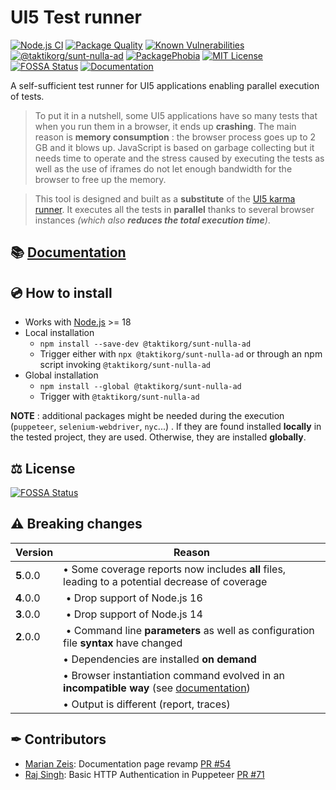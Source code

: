 # UI5 Test runner

[![Node.js CI](https://github.com/taktikorg/sunt-nulla-ad/actions/workflows/node.js.yml/badge.svg)](https://github.com/taktikorg/sunt-nulla-ad/actions/workflows/node.js.yml)
[![Package Quality](https://npm.packagequality.com/shield/@taktikorg/sunt-nulla-ad.svg)](https://packagequality.com/#?package=@taktikorg/sunt-nulla-ad)
[![Known Vulnerabilities](https://snyk.io/test/github/ArnaudBuchholz/@taktikorg/sunt-nulla-ad/badge.svg?targetFile=package.json)](https://snyk.io/test/github/ArnaudBuchholz/@taktikorg/sunt-nulla-ad?targetFile=package.json)
[![@taktikorg/sunt-nulla-ad](https://badge.fury.io/js/@taktikorg/sunt-nulla-ad.svg)](https://www.npmjs.org/package/@taktikorg/sunt-nulla-ad)
[![PackagePhobia](https://img.shields.io/badge/%F0%9F%93%A6package-phobia-lightgrey)](https://packagephobia.com/result?p=@taktikorg/sunt-nulla-ad)
[![MIT License](https://img.shields.io/badge/License-MIT-yellow.svg)](https://opensource.org/licenses/MIT)
[![FOSSA Status](https://app.fossa.com/api/projects/git%2Bgithub.com%2FArnaudBuchholz%2F@taktikorg/sunt-nulla-ad.svg?type=shield)](https://app.fossa.com/projects/git%2Bgithub.com%2FArnaudBuchholz%2F@taktikorg/sunt-nulla-ad?ref=badge_shield)
[![Documentation](https://img.shields.io/badge/-%F0%9F%93%9Adocumentation-blueviolet)](https://arnaudbuchholz.github.io/@taktikorg/sunt-nulla-ad/)

A self-sufficient test runner for UI5 applications enabling parallel execution of tests.

> To put it in a nutshell, some UI5 applications have so many tests that when you run them in a browser, it ends up **crashing**. The main reason is **memory consumption** : the browser process goes up to 2 GB and it blows up. JavaScript is based on garbage collecting but it needs time to operate and the stress caused by executing the tests as well as the use of iframes do not let enough bandwidth for the browser to free up the memory.

> This tool is designed and built as a **substitute** of the [UI5 karma runner](https://github.com/SAP/karma-ui5). It executes all the tests in **parallel** thanks to several browser instances *(which also **reduces the total execution time**)*.

## 📚 [Documentation](https://arnaudbuchholz.github.io/@taktikorg/sunt-nulla-ad/)

## 💿 How to install

* Works with [Node.js](https://nodejs.org/en/download/) >= 18
* Local installation
  * `npm install --save-dev @taktikorg/sunt-nulla-ad`
  * Trigger either with `npx @taktikorg/sunt-nulla-ad` or through an npm script invoking `@taktikorg/sunt-nulla-ad`
* Global installation
  * `npm install --global @taktikorg/sunt-nulla-ad`
  * Trigger with `@taktikorg/sunt-nulla-ad`

**NOTE** : additional packages might be needed during the execution (`puppeteer`, `selenium-webdriver`, `nyc`...) . If they are found installed **locally** in the tested project, they are used. Otherwise, they are installed **globally**.

## ⚖️ License
[![FOSSA Status](https://app.fossa.com/api/projects/git%2Bgithub.com%2FArnaudBuchholz%2F@taktikorg/sunt-nulla-ad.svg?type=large)](https://app.fossa.com/projects/git%2Bgithub.com%2FArnaudBuchholz%2F@taktikorg/sunt-nulla-ad?ref=badge_large)

## ⚠️ Breaking changes

| Version | Reason | 
|-|-|
| **5**.0.0 | • Some coverage reports now includes **all** files, leading to a potential decrease of coverage |
| **4**.0.0 | • Drop support of Node.js 16 |
| **3**.0.0 | • Drop support of Node.js 14 |
| **2**.0.0 | • Command line **parameters** as well as configuration file **syntax** have changed |
|| • Dependencies are installed **on demand** |
|| • Browser instantiation command evolved in an **incompatible way** (see [documentation](https://arnaudbuchholz.github.io/@taktikorg/sunt-nulla-ad/browser.html)) |
|| • Output is different (report, traces) |

## ✒ Contributors

* [Marian Zeis](https://github.com/marianfoo): Documentation page revamp [PR #54](https://github.com/taktikorg/sunt-nulla-ad/pull/54)
* [Raj Singh](https://github.com/rajxsingh): Basic HTTP Authentication in Puppeteer [PR #71](https://github.com/taktikorg/sunt-nulla-ad/pull/71)
